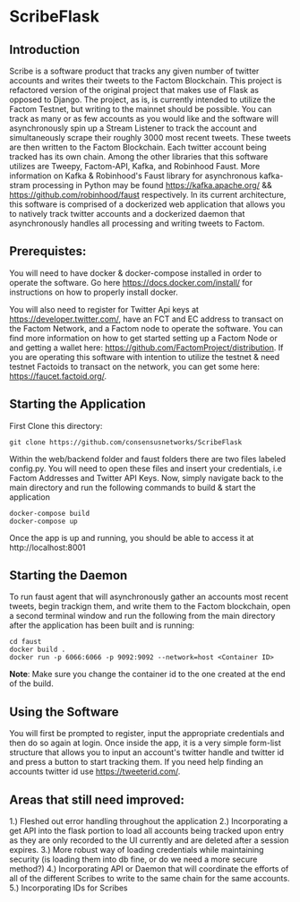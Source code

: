 # ScribeFlask
## Introduction

Scribe is a software product that tracks any given number of twitter accounts and writes their tweets to the Factom Blockchain. This project is refactored version of the original project that makes use of Flask as opposed to Django. The project, as is, is currently intended to utilize the Factom Testnet, but writing to the mainnet should be possible. You can track as many or as few accounts as you would like and the software will asynchronously spin up a Stream Listener to track the account and simultaneously scrape their roughly 3000 most recent tweets. These tweets are then written to the Factom Blockchain. Each twitter account being tracked has its own chain. Among the other libraries that this software utilizes are Tweepy, Factom-API, Kafka, and Robinhood Faust. More information on Kafka & Robinhood's Faust library for asynchronous kafka-stram processing in Python may be found https://kafka.apache.org/ && https://github.com/robinhood/faust respectively. In its current architecture, this software is comprised of a dockerized web application that allows you to natively track twitter accounts and a dockerized daemon that asynchronously handles all processing and writing tweets to Factom.

## Prerequistes:

You will need to have docker & docker-compose installed in order to operate the software. Go here https://docs.docker.com/install/ for instructions on how to properly install docker. 

You will also need to register for Twitter Api keys at https://developer.twitter.com/, have an FCT and EC address to transact on the Factom Network, and a Factom node to operate the software. You can find more information on how to get started setting up a Factom Node or and getting a wallet here: https://github.com/FactomProject/distribution. If you are operating this software with intention to utilize the testnet & need testnet Factoids to transact on the network, you can get some here: https://faucet.factoid.org/.

## Starting the Application

First Clone this directory:
```
git clone https://github.com/consensusnetworks/ScribeFlask
```
Within the web/backend folder and faust folders there are two files labeled config.py. You will need to open these files and insert your credentials, i.e Factom Addresses and Twitter API Keys. Now, simply navigate back to the main directory and run the following commands to build & start the application
```
docker-compose build
docker-compose up
```
Once the app is up and running, you should be able to access it at http://localhost:8001
## Starting the Daemon
To run faust agent that will asynchronously gather an accounts most recent tweets, begin trackign them, and write them to the Factom blockchain, open a second terminal window and run the following from the main directory after the application has been built and is running:
```
cd faust
docker build .
docker run -p 6066:6066 -p 9092:9092 --network=host <Container ID>
```
**Note**: Make sure you change the container id to the one created at the end of the build.

## Using the Software
You will first be prompted to register, input the appropriate credentials and then do so again at login. Once inside the app, it is a very simple form-list structure that allows you to input an account's twitter handle and twitter id and press a button to start tracking them. If you need help finding an accounts twitter id use https://tweeterid.com/.

## Areas that still need improved:

1.) Fleshed out error handling throughout the application
2.) Incorporating a get API into the flask portion to load all accounts being tracked upon entry as they are only recorded to the UI currently and are deleted after a session expires.
3.) More robust way of loading credentials while maintaining security (is loading them into db fine, or do we need a more secure method?)
4.) Incorporating API or Daemon that will coordinate the efforts of all of the different Scribes to write to the same chain for the same accounts.
5.) Incorporating IDs for Scribes

